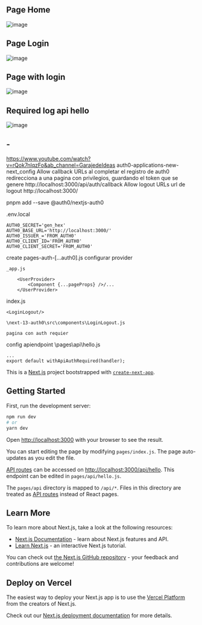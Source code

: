 ## Page Home

![image](https://user-images.githubusercontent.com/93483481/200800065-aab01e04-9282-4aac-a420-6308d8b6a422.png)

## Page Login

![image](https://user-images.githubusercontent.com/93483481/200800130-4e0b50a5-dfd5-4298-8dad-081b69e44b56.png)

## Page with login

![image](https://user-images.githubusercontent.com/93483481/200800286-b76eeac5-5ef1-4488-ab58-d03fa64504ca.png)

## Required log api hello

![image](https://user-images.githubusercontent.com/93483481/200799859-2e3c0ded-71b7-48f1-8de1-a27078099956.png)
## -
https://www.youtube.com/watch?v=rQok7nlqzFo&ab_channel=GarajedeIdeas
auth0-applications-new-next_config
    Allow callback URLs
        al completar el registro de auth0 redirecciona a una pagina con privilegios, guardando el token que se genere
            http://localhost:3000/api/auth/callback
    Allow logout URLs
        url de logout
            http://localhost:3000/

pnpm add --save @auth0/nextjs-auth0

.env.local

    AUTH0_SECRET='gen_hex'
    AUTH0_BASE_URL='http://localhost:3000/'
    AUTH0_ISSUER_='FROM_AUTH0'
    AUTH0_CLIENT_ID='FROM_AUTH0'
    AUTH0_CLIENT_SECRET='FROM_AUTH0'

create pages-auth-[...auth0].js
configurar provider 

    _app.js
    
        <UserProvider>
            <Component {...pageProps} />/...
        </UserProvider>
        
index.js

    <LoginLogout/>
    
    \next-13-auth0\src\components\LoginLogout.js    
    
    pagina con auth requier 
    
config apiendpoint \pages\api\hello.js

    ...
    export default withApiAuthRequired(handler);


This is a [Next.js](https://nextjs.org/) project bootstrapped with [`create-next-app`](https://github.com/vercel/next.js/tree/canary/packages/create-next-app).

## Getting Started

First, run the development server:

```bash
npm run dev
# or
yarn dev
```

Open [http://localhost:3000](http://localhost:3000) with your browser to see the result.

You can start editing the page by modifying `pages/index.js`. The page auto-updates as you edit the file.

[API routes](https://nextjs.org/docs/api-routes/introduction) can be accessed on [http://localhost:3000/api/hello](http://localhost:3000/api/hello). This endpoint can be edited in `pages/api/hello.js`.

The `pages/api` directory is mapped to `/api/*`. Files in this directory are treated as [API routes](https://nextjs.org/docs/api-routes/introduction) instead of React pages.

## Learn More

To learn more about Next.js, take a look at the following resources:

- [Next.js Documentation](https://nextjs.org/docs) - learn about Next.js features and API.
- [Learn Next.js](https://nextjs.org/learn) - an interactive Next.js tutorial.

You can check out [the Next.js GitHub repository](https://github.com/vercel/next.js/) - your feedback and contributions are welcome!

## Deploy on Vercel

The easiest way to deploy your Next.js app is to use the [Vercel Platform](https://vercel.com/new?utm_medium=default-template&filter=next.js&utm_source=create-next-app&utm_campaign=create-next-app-readme) from the creators of Next.js.

Check out our [Next.js deployment documentation](https://nextjs.org/docs/deployment) for more details.
